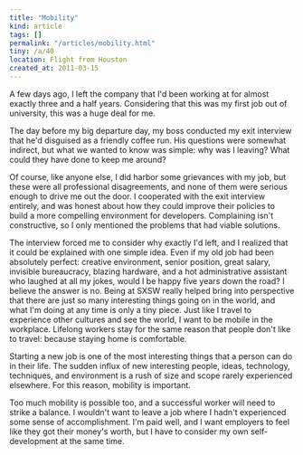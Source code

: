 ```yaml
---
title: "Mobility"
kind: article
tags: []
permalink: "/articles/mobility.html"
tiny: /a/40
location: Flight from Houston
created_at: 2011-03-15
---
```


A few days ago, I left the company that I'd been working at for almost exactly three and a half years. Considering that this was my first job out of university, this was a huge deal for me.

The day before my big departure day, my boss conducted my exit interview that he'd disguised as a friendly coffee run. His questions were somewhat indirect, but what we wanted to know was simple: why was I leaving? What could they have done to keep me around?

Of course, like anyone else, I did harbor some grievances with my job, but these were all professional disagreements, and none of them were serious enough to drive me out the door. I cooperated with the exit interview entirely, and was honest about how they could improve their policies to build a more compelling environment for developers. Complaining isn't constructive, so I only mentioned the problems that had viable solutions.

The interview forced me to consider why exactly I'd left, and I realized that it could be explained with one simple idea. Even if my old job had been absolutely perfect: creative environment, senior position, great salary, invisible bureaucracy, blazing hardware, and a hot administrative assistant who laughed at all my jokes, would I be happy five years down the road? I believe the answer is no. Being at SXSW really helped bring into perspective that there are just so many interesting things going on in the world, and what I'm doing at any time is only a tiny piece. Just like I travel to experience other cultures and see the world, I want to be mobile in the workplace. Lifelong workers stay for the same reason that people don't like to travel: because staying home is comfortable.

Starting a new job is one of the most interesting things that a person can do in their life. The sudden influx of new interesting people, ideas, technology, techniques, and environment is a rush of size and scope rarely experienced elsewhere. For this reason, mobility is important.

Too much mobility is possible too, and a successful worker will need to strike a balance. I wouldn't want to leave a job where I hadn't experienced some sense of accomplishment. I'm paid well, and I want employers to feel like they got their money's worth, but I have to consider my own self-development at the same time.

